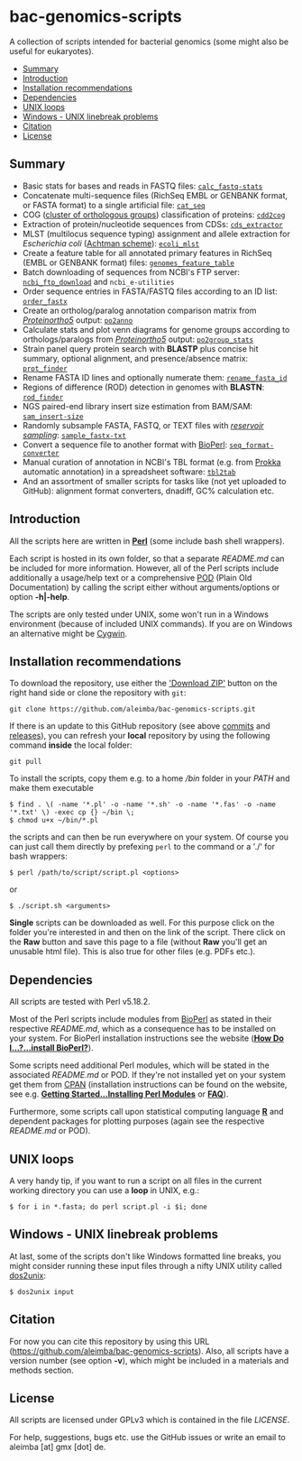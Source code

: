 bac-genomics-scripts
====================

A collection of scripts intended for bacterial genomics (some might also be useful for eukaryotes).

* [Summary](#summary)
* [Introduction](#introduction)
* [Installation recommendations](#installation-recommendations)
* [Dependencies](#dependencies)
* [UNIX loops](#unix-loops)
* [Windows - UNIX linebreak problems](#windows---unix-linebreak-problems)
* [Citation](#citation)
* [License](#license)

## Summary

* Basic stats for bases and reads in FASTQ files: [`calc_fastq-stats`](/calc_fastq-stats)
* Concatenate multi-sequence files (RichSeq EMBL or GENBANK format, or FASTA format) to a single artificial file: [`cat_seq`](/cat_seq)
* COG ([cluster of orthologous groups](http://www.ncbi.nlm.nih.gov/COG/)) classification of proteins: [`cdd2cog`](/cdd2cog)
* Extraction of protein/nucleotide sequences from CDSs: [`cds_extractor`](/cds_extractor)
* MLST (multilocus sequence typing) assignment and allele extraction for *Escherichia coli* ([Achtman scheme](http://mlst.warwick.ac.uk/mlst/)): [`ecoli_mlst`](/ecoli_mlst)
* Create a feature table for all annotated primary features in RichSeq (EMBL or GENBANK format) files: [`genomes_feature_table`](/genomes_feature_table)
* Batch downloading of sequences from NCBI's FTP server: [`ncbi_ftp_download`](/ncbi_ftp_download) and `ncbi_e-utilities`
* Order sequence entries in FASTA/FASTQ files according to an ID list: [`order_fastx`](/order_fastx)
* Create an ortholog/paralog annotation comparison matrix from [*Proteinortho5*](http://www.bioinf.uni-leipzig.de/Software/proteinortho/) output: [`po2anno`](/po2anno)
* Calculate stats and plot venn diagrams for genome groups according to orthologs/paralogs from [*Proteinortho5*](http://www.bioinf.uni-leipzig.de/Software/proteinortho/) output: [`po2group_stats`](/po2group_stats)
* Strain panel query protein search with **BLASTP** plus concise hit summary, optional alignment, and presence/absence matrix: [`prot_finder`](/prot_finder)
* Rename FASTA ID lines and optionally numerate them: [`rename_fasta_id`](/rename_fasta_id)
* Regions of difference (ROD) detection in genomes with **BLASTN**: [`rod_finder`](/rod_finder)
* NGS paired-end library insert size estimation from BAM/SAM: [`sam_insert-size`](/sam_insert-size)
* Randomly subsample FASTA, FASTQ, or TEXT files with [*reservoir sampling*](https://en.wikipedia.org/wiki/Reservoir_sampling): [`sample_fastx-txt`](/sample_fastx-txt)
* Convert a sequence file to another format with [BioPerl](http://www.bioperl.org): [`seq_format-converter`](/seq_format-converter)
* Manual curation of annotation in NCBI's TBL format (e.g. from [Prokka](http://www.vicbioinformatics.com/software.prokka.shtml) automatic annotation) in a spreadsheet software: [`tbl2tab`](/tbl2tab)
* And an assortment of smaller scripts for tasks like (not yet uploaded to GitHub): alignment format converters, dnadiff, GC% calculation etc.

## Introduction

All the scripts here are written in [**Perl**](https://www.perl.org/) (some include bash shell wrappers).

Each script is hosted in its own folder, so that a separate *README.md* can be included for more information. However, all of the Perl scripts include additionally a usage/help text or a comprehensive [POD](http://perldoc.perl.org/perlpod.html) (Plain Old Documentation) by calling the script either without arguments/options or option **-h|-help**.

The scripts are only tested under UNIX, some won't run in a Windows environment (because of included UNIX commands). If you are on Windows an alternative might be [Cygwin](http://cygwin.com/).

## Installation recommendations

To download the repository, use either the ['Download ZIP'](https://github.com/aleimba/bac-genomics-scripts/archive/master.zip) button on the right hand side or clone the repository with `git`:

    git clone https://github.com/aleimba/bac-genomics-scripts.git

If there is an update to this GitHub repository (see above [commits](https://github.com/aleimba/bac-genomics-scripts/commits/master) and [releases](https://github.com/aleimba/bac-genomics-scripts/releases)), you can refresh your **local** repository by using the following command **inside** the local folder:

    git pull

To install the scripts, copy them e.g. to a home */bin* folder in your *PATH* and make them executable

    $ find . \( -name '*.pl' -o -name '*.sh' -o -name '*.fas' -o -name '*.txt' \) -exec cp {} ~/bin \;
    $ chmod u+x ~/bin/*.pl

the scripts and can then be run everywhere on your system. Of course you can just call them directly by prefexing `perl` to the command or a './' for bash wrappers:

    $ perl /path/to/script/script.pl <options>

or

    $ ./script.sh <arguments>

**Single** scripts can be downloaded as well. For this purpose click on the folder you're interested in and then on the link of the script. There click on the **Raw** button and save this page to a file (without **Raw** you'll get an unusable html file). This is also true for other files (e.g. PDFs etc.).

## Dependencies

All scripts are tested with Perl v5.18.2.

Most of the Perl scripts include modules from [BioPerl](http://www.bioperl.org) as stated in their respective *README.md*, which as a consequence has to be installed on your system. For BioPerl installation instructions see the website ([**How Do I...?...install BioPerl?**](http://www.bioperl.org/wiki/Installing_BioPerl)).

Some scripts need additional Perl modules, which will be stated in the associated *README.md* or POD. If they're not installed yet on your system get them from [CPAN](http://www.cpan.org/) (installation instructions can be found on the website, see e.g. [**Getting Started...Installing Perl Modules**](http://www.cpan.org/modules/INSTALL.html) or [**FAQ**](http://www.cpan.org/misc/cpan-faq.html#How_install_Perl_modules)).

Furthermore, some scripts call upon statistical computing language [**R**](http://www.r-project.org/) and dependent packages for plotting purposes (again see the respective *README.md* or POD).

## UNIX loops

A very handy tip, if you want to run a script on all files in the current working directory you can use a **loop** in UNIX, e.g.:

    $ for i in *.fasta; do perl script.pl -i $i; done

## Windows - UNIX linebreak problems

At last, some of the scripts don't like Windows formatted line breaks, you might consider running these input files through a nifty UNIX utility called [dos2unix](http://dos2unix.sourceforge.net/):

    $ dos2unix input

## Citation

For now you can cite this repository by using this URL (https://github.com/aleimba/bac-genomics-scripts). Also, all scripts have a version number (see option **-v**), which might be included in a materials and methods section.

## License

All scripts are licensed under GPLv3 which is contained in the file *LICENSE*.

For help, suggestions, bugs etc. use the GitHub issues or write an email to aleimba [at] gmx [dot] de.
